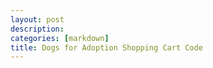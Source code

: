 ```yaml
---
layout: post
description: 
categories: [markdown]
title: Dogs for Adoption Shopping Cart Code 
---
```


<html>
<head>
<style>

<div class="container">
		<!--  Shopping cart table wrapper  -->
		<div id="shopping-cart">
			<div class="txt-heading">
				<h1>Shopping cart</h1>
			</div>
			<a onClick="emptyCart()" id="btnEmpty">Empty Cart</a>
			<table class="tbl-cart" cellpadding="10" cellspacing="1">
				<thead>
					<tr>
						<th>Name</th>
						<th class='text-right' width="10%">Unit Price</th>
						<th class='text-right' width="5%">Quantity</th>
						<th class='text-right' width="10%">Sub Total</th>
					</tr>
				</thead>
				<!--  Cart table to load data on "add to cart" action -->
				<tbody id="cartTableBody">
				</tbody>
				<tfoot>
					<tr>
						<td class="text-right">Total:</td>
						<td id="itemCount" class="text-right" colspan="2"></td>
						<td id="totalAmount" class="text-right"></td>
					</tr>
				</tfoot>
			</table>
		</div>
		<!-- Product gallery shell to load HTML from JavaScript code -->
		<div id="product-grid">
			<div class="txt-heading">
				<h1>Products</h1>
			</div>
			<div id="product-item-container"></div>
</style>
</head>
<body>

<script>
  (document).ready(function() {
    var productItem = [{
        productName: "FinePix Pro2 3D Camera",
        price: "1800.00",
        photo: "camera.jpg"
      },
      {
        productName: "EXP Portable Hard Drive",
        price: "800.00",
        photo: "external-hard-drive.jpg"
      },
      {
        productName: "Luxury Ultra thin Wrist Watch",
        price: "500.00",
        photo: "laptop.jpg"
      },
      {
        productName: "XP 1155 Intel Core Laptop",
        price: "1000.00",
        photo: "watch.jpg"
      }];
    showProductGallery(productItem);
  });

  function showProductGallery(product) {
    //Iterate javascript shopping cart array
    var productHTML = "";
    product.forEach(function(item) {
      productHTML += '<div class="product-item">'+
            '<img src="product-images/' + item.photo + '">'+
            '<div class="productname">' + item.productName + '</div>'+
            '<div class="price">$<span>' + item.price + '</span></div>'+
            '<div class="cart-action">'+
              '<input type="text" class="product-quantity" name="quantity" value="1" size="2" />'+
              '<input type="submit" value="Add to Cart" class="add-to-cart" onClick="addToCart(this)" />'+
            '</div>'+
          '</div>';
          "<tr>";
      
    });
    $('#product-item-container').html(productHTML);
  }

  function addToCart(element) {
    var productParent = $(element).closest('div.product-item');

    var price = $(productParent).find('.price span').text();
    var productName = $(productParent).find('.productname').text();
    var quantity = $(productParent).find('.product-quantity').val();

    var cartItem = {
      productName: productName,
      price: price,
      quantity: quantity
    };
    var cartItemJSON = JSON.stringify(cartItem);

    var cartArray = new Array();
    // If javascript shopping cart session is not empty
    if (sessionStorage.getItem('shopping-cart')) {
      cartArray = JSON.parse(sessionStorage.getItem('shopping-cart'));
    }
    cartArray.push(cartItemJSON);

    var cartJSON = JSON.stringify(cartArray);
    sessionStorage.setItem('shopping-cart', cartJSON);
    showCartTable();

    function addToCart(element) {
	var productParent = $(element).closest('div.product-item');

	var price = $(productParent).find('.price span').text();
	var productName = $(productParent).find('.productname').text();
	var quantity = $(productParent).find('.product-quantity').val();

	var cartItem = {
		productName: productName,
		price: price,
		quantity: quantity
	};
	var cartItemJSON = JSON.stringify(cartItem);

	var cartArray = new Array();
	// If javascript shopping cart session is not empty
	if (sessionStorage.getItem('shopping-cart')) {
		cartArray = JSON.parse(sessionStorage.getItem('shopping-cart'));
	}
	cartArray.push(cartItemJSON);

	var cartJSON = JSON.stringify(cartArray);
	sessionStorage.setItem('shopping-cart', cartJSON);
	showCartTable();
}

function emptyCart() {
	if (sessionStorage.getItem('shopping-cart')) {
		// Clear JavaScript sessionStorage by index
		sessionStorage.removeItem('shopping-cart');
		showCartTable();
	}
}

function showCartTable() {
	var cartRowHTML = "";
	var itemCount = 0;
	var grandTotal = 0;

	var price = 0;
	var quantity = 0;
	var subTotal = 0;

	if (sessionStorage.getItem('shopping-cart')) {
		var shoppingCart = JSON.parse(sessionStorage.getItem('shopping-cart'));
		itemCount = shoppingCart.length;

		//Iterate javascript shopping cart array
		shoppingCart.forEach(function(item) {
			var cartItem = JSON.parse(item);
			price = parseFloat(cartItem.price);
			quantity = parseInt(cartItem.quantity);
			subTotal = price * quantity

			cartRowHTML += "<tr>" +
				"<td>" + cartItem.productName + "</td>" +
				"<td class='text-right'>$" + price.toFixed(2) + "</td>" +
				"<td class='text-right'>" + quantity + "</td>" +
				"<td class='text-right'>$" + subTotal.toFixed(2) + "</td>" +
				"</tr>";

			grandTotal += subTotal;
		});
	}

	$('#cartTableBody').html(cartRowHTML);
	$('#itemCount').text(itemCount);
	$('#totalAmount').text("$" + grandTotal.toFixed(2));
</script>

